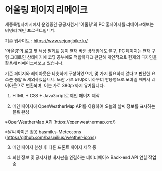 # 어울링 페이지 리메이크

세종특별자치시에서 운영중인 공공자전거 '어울링'의 PC 홈페이지를 리메이크해보는 비영리 개인 프로젝트입니다.

기존 웹사이트 : https://www.sejongbike.kr/

'어울링'의 로고 및 색상 팔레트 등이 현재 바뀐 상태임에도 불구, PC 페이지는 현재 구형 그대로인 상태이기에
코딩 공부에도 적합하다고 판단해 개인적으로 현재의 디자인을 활용해 리메이크해보고 있습니다.

기존 페이지와 레이아웃은 비슷하게 구성하였으며, 몇 가지 필요하지 않다고 판단한 요소는 통합 & 제외하였습니다.
또한 가로 910px 이하부터 반응형으로 모바일 페이지 레이아웃으로 변환되며, 이는 가로 380px까지 유지됩니다.

1. HTML + CSS + JavaScript로 메인 페이지 제작

2. 메인 페이지에 OpenWeatherMap API를 이용하여 오늘의 날씨 정보를 표시하는 블록 완성

  ※OpenWeatherMap API (https://openweathermap.org/)

  ※날씨 아이콘 활용 basmilus-Meteocons (https://github.com/basmilius/weather-icons)

3. 메인 페이지 완성 후 다른 프론트 페이지 제작 중

4. 회원 정보 및 공지사항 게시판을 연결하는 데이터베이스 Back-end API 연결 작업 중

